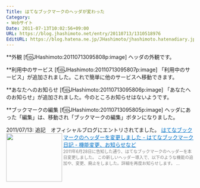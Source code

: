 ```yaml
---
Title: はてなブックマークのヘッダが変わった
Category:
- Webサイト
Date: 2011-07-13T10:02:56+09:00
URL: https://blog.jhashimoto.net/entry/20110713/1310518976
EditURL: https://blog.hatena.ne.jp/JHashimoto/jhashimoto.hatenadiary.jp/atom/entry/12921228815717257516
---
```



**外観
[f:id:JHashimoto:20110713095808p:image]
ヘッダの外観です。

**利用中のサービス
[f:id:JHashimoto:20110713095807p:image]
「利用中のサービス」が追加されました。これで簡単に他のサービスへ移動できます。

**あなたへのお知らせ
[f:id:JHashimoto:20110713095806p:image]
「あなたへのお知らせ」が追加されました。今のところお知らせはないようです。

**ブックマークの編集
[f:id:JHashimoto:20110713095805p:image]
ヘッダにあった「編集」は、移動され「ブックマークの編集」ボタンになりました。

2011/07/13: 追記　オフィシャルブログにエントリされてました。
<a href="http://hatena.g.hatena.ne.jp/hatenabookmark/20110712/1310467537" target="_blank"><img class="alignleft" align="left" border="0" src="http://capture.heartrails.com/150x130/shadow?http://hatena.g.hatena.ne.jp/hatenabookmark/20110712/1310467537" alt="" width="150" height="130" /></a><a style="color:#0070C5;" href="http://hatena.g.hatena.ne.jp/hatenabookmark/20110712/1310467537" target="_blank">はてなブックマークのヘッダーを変更しました - はてなブックマーク日記 - 機能変更、お知らせなど</a><a href="http://b.hatena.ne.jp/entry/http://hatena.g.hatena.ne.jp/hatenabookmark/20110712/1310467537" target="_blank"><img border="0" src="http://b.hatena.ne.jp/entry/image/http://hatena.g.hatena.ne.jp/hatenabookmark/20110712/1310467537" alt="" /></a><br><span style="color: #808080;font-size: 80%;">2011年6月28日に告知した通り、はてなブックマークのヘッダーを本日変更しました。  この新しいヘッダー導入で、以下のような機能の追加や、変更、廃止をしました。詳細を再度お知らせします。 ...</span><br style="clear:both;" />
